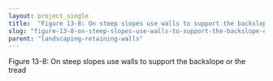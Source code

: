 ```yaml
---
layout: project_single
title:  "Figure 13-8: On steep slopes use walls to support the backslope or the tread"
slug: "figure-13-8-on-steep-slopes-use-walls-to-support-the-backslope-or-the-tread"
parent: "landscaping-retaining-walls"
---
```

Figure 13-8: On steep slopes use walls to support the backslope or the tread